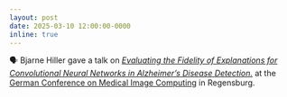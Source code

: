 ```yaml
---
layout: post
date: 2025-03-10 12:00:00-0000
inline: true
---
```


🗣️ Bjarne Hiller gave a talk on [*Evaluating the Fidelity of Explanations for Convolutional Neural Networks in Alzheimer’s Disease Detection.*](https://doi.org/10.1007/978-3-658-47422-5_18) at the [German Conference on Medical Image Computing](https://www.bvm-conf.org/) in Regensburg.
